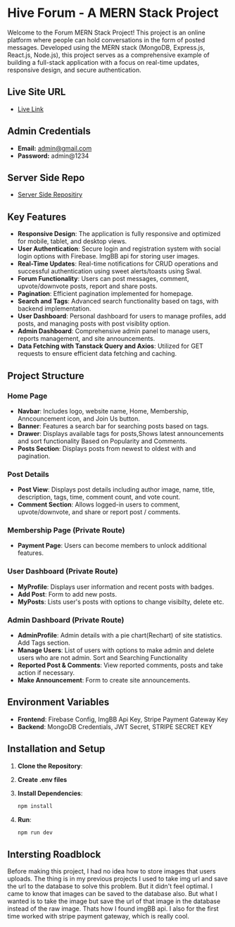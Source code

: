 # Hive Forum - A MERN Stack Project

Welcome to the Forum MERN Stack Project! This project is an online platform where people can hold conversations in the form of posted messages. Developed using the MERN stack (MongoDB, Express.js, React.js, Node.js), this project serves as a comprehensive example of building a full-stack application with a focus on real-time updates, responsive design, and secure authentication.

## Live Site URL
- [Live Link](https://hive-23537.web.app/)

## Admin Credentials
- **Email:** admin@gmail.com
- **Password:** admin@1234

## Server Side Repo
- [Server Side Repositiry](https://github.com/ay0-0n/Hive-ServerSide)

## Key Features
- **Responsive Design**: The application is fully responsive and optimized for mobile, tablet, and desktop views.
- **User Authentication**: Secure login and registration system with social login options with Firebase. ImgBB api for storing user images.
- **Real-Time Updates**: Real-time notifications for CRUD operations and successful authentication using sweet alerts/toasts using Swal.
- **Forum Functionality**: Users can post messages, comment, upvote/downvote posts, report and share posts.
- **Pagination**: Efficient pagination implemented for homepage.
- **Search and Tags**: Advanced search functionality based on tags, with backend implementation.
- **User Dashboard**: Personal dashboard for users to manage profiles, add posts, and managing posts with post visiblity option.
- **Admin Dashboard**: Comprehensive admin panel to manage users, reports management, and site announcements.
- **Data Fetching with Tanstack Query and Axios**: Utilized for GET requests to ensure efficient data fetching and caching.

## Project Structure

### Home Page
- **Navbar**: Includes logo, website name, Home, Membership, Anncouncement icon, and Join Us button.
- **Banner**: Features a search bar for searching posts based on tags.
- **Drawer**: Displays available tags for posts,Shows latest announcements and sort functionality Based on Popularity and Comments.
- **Posts Section**: Displays posts from newest to oldest with and pagination.

### Post Details
- **Post View**: Displays post details including author image, name, title, description, tags, time, comment count, and vote count.
- **Comment Section**: Allows logged-in users to comment, upvote/downvote, and share or report post / comments.

### Membership Page (Private Route)
- **Payment Page**: Users can become members to unlock additional features.

### User Dashboard (Private Route)
- **MyProfile**: Displays user information and recent posts with badges.
- **Add Post**: Form to add new posts.
- **MyPosts**: Lists user's posts with options to change visibilty, delete etc.

### Admin Dashboard (Private Route)
- **AdminProfile**: Admin details with a pie chart(Rechart) of site statistics. Add Tags section.
- **Manage Users**: List of users with options to make admin and delete users who are not admin. Sort and Searching Functionality
- **Reported Post & Comments**: View reported comments, posts and take action if necessary.
- **Make Announcement**: Form to create site announcements.

## Environment Variables

- **Frontend**: Firebase Config, ImgBB Api Key, Stripe Payment Gateway Key
- **Backend**: MongoDB Credentials, JWT Secret, STRIPE SECRET KEY

## Installation and Setup

1. **Clone the Repository**:

2. **Create .env files**

3. **Install Dependencies**:
   ```bash
   npm install
4. **Run**:
   ```bash
   npm run dev

## Intersting Roadblock
Before making this project, I had no idea how to store images that users uploads. The thing is in my previous projects I used to take img url and save the url to the database to solve this problem. But it didn't feel optimal. I came to know that images can be saved to the database also. But what I wanted is to take the image but save the url of that image in the database instead of the raw image. Thats how I found imgBB api. I also for the first time worked with stripe payment gateway, which is really cool. 
